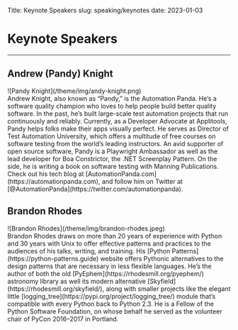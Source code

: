 Title: Keynote Speakers
slug: speaking/keynotes
date: 2023-01-03

# Keynote Speakers

---

## Andrew (Pandy) Knight

<div class="row mb-4" markdown="1">
  <div class="col-3" markdown="1">
![Pandy Knight](/theme/img/andy-knight.png)
  </div>
  Andrew Knight, also known as “Pandy,” is the Automation Panda.
He’s a software quality champion who loves to help people build better quality software.
In the past, he’s built large-scale test automation projects that run continuously and reliably.
Currently, as a Developer Advocate at Applitools, Pandy helps folks make their apps visually perfect.
He serves as Director of Test Automation University,
which offers a multitude of free courses on software testing from the world’s leading instructors.
An avid supporter of open source software,
Pandy is a Playwright Ambassador as well as the lead developer for Boa Constrictor,
the .NET Screenplay Pattern.
On the side, he is writing a book on software testing with Manning Publications.
Check out his tech blog at [AutomationPanda.com](https://automationpanda.com),
and follow him on Twitter at [@AutomationPanda](https://twitter.com/automationpanda).
</div>


## Brandon Rhodes

<div class="row mb-4" markdown="1">
  <div class="col-3 d-flex justify-content-center" markdown="1">
![Brandon Rhodes](/theme/img/brandon-rhodes.jpeg)
</div>
Brandon Rhodes draws on more than 20 years of experience with Python
and 30 years with Unix to offer effective patterns
and practices to the audiences of his talks, writing, and training.
His [Python Patterns](https://python-patterns.guide)
website offers Pythonic alternatives to the design patterns that are necessary in less flexible languages.
He’s the author of both the old [PyEphem](https://rhodesmill.org/pyephem/)
astronomy library as well its modern alternative [Skyfield](https://rhodesmill.org/skyfield/),
along with smaller projects like the elegant little [logging_tree](https://pypi.org/project/logging_tree/)
module that’s compatible with every Python back to Python 2.3.
He is a Fellow of the Python Software Foundation,
on whose behalf he served as the volunteer chair of PyCon 2016–2017 in Portland.
</div>


